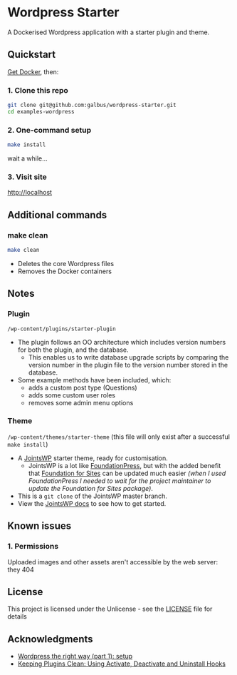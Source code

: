 # Wordpress Starter

A Dockerised Wordpress application with a starter plugin and theme.

## Quickstart

[Get Docker](https://www.docker.com/get-docker), then:

### 1. Clone this repo

```bash
git clone git@github.com:galbus/wordpress-starter.git
cd examples-wordpress
```

### 2. One-command setup

```bash
make install
```

wait a while...

### 3. Visit site

[http://localhost](http://localhost)

## Additional commands

### make clean

```bash
make clean
```

* Deletes the core Wordpress files
* Removes the Docker containers

## Notes

### Plugin

`/wp-content/plugins/starter-plugin`

* The plugin follows an OO architecture which includes version numbers for both the plugin, and the database.
  * This enables us to write database upgrade scripts by comparing the version number in the plugin file to the version number stored in the database.
* Some example methods have been included, which:
  * adds a custom post type (Questions)
  * adds some custom user roles
  * removes some admin menu options

### Theme

`/wp-content/themes/starter-theme`
(this file will only exist after a successful `make install`)

* A [JointsWP](http://jointswp.com/) starter theme, ready for customisation.
  * JointsWP is a lot like [FoundationPress](https://foundationpress.olefredrik.com/), but with the added benefit that [Foundation for Sites](https://foundation.zurb.com/sites.html) can be updated much easier _(when I used FoundationPress I needed to wait for the project maintainer to update the Foundation for Sites package)_.
* This is a `git clone` of the JointsWP master branch.
* View the [JointsWP docs](http://jointswp.com/docs/) to see how to get started.

## Known issues

### 1. Permissions

Uploaded images and other assets aren't accessible by the web server: they 404

## License

This project is licensed under the Unlicense - see the [LICENSE](LICENSE) file for details

## Acknowledgments

* [Wordpress the right way (part 1): setup](http://blog.michaelperrin.fr/2018/10/26/automate-wordpress-part-1/)
* [Keeping Plugins Clean: Using Activate, Deactivate and Uninstall Hooks](https://premium.wpmudev.org/blog/activate-deactivate-uninstall-hooks/)
